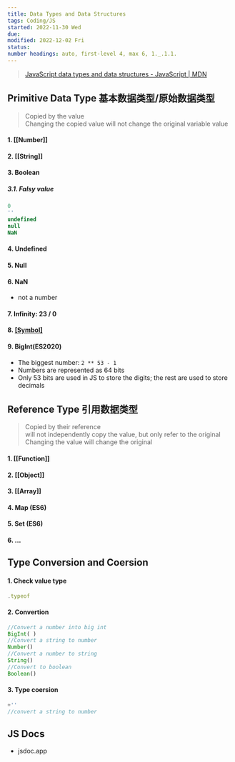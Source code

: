```yaml
---
title: Data Types and Data Structures
tags: Coding/JS
started: 2022-11-30 Wed
due:
modified: 2022-12-02 Fri
status:
number headings: auto, first-level 4, max 6, 1._.1.1.
---
```

>[JavaScript data types and data structures - JavaScript | MDN](https://developer.mozilla.org/en-US/docs/Web/JavaScript/Data_structures)
## Primitive Data Type 基本数据类型/原始数据类型
>Copied by the value  
>Changing the copied value will not change the original variable value
#### 1. [[Number]]  
#### 2. [[String]]  
#### 3. Boolean  
##### 3.1. Falsy value  

```js
0  
''  
undefined  
null  
NaN  
```

#### 4. Undefined  
#### 5. Null  
#### 6. NaN  
- not a number  
#### 7. Infinity: 23 / 0  
#### 8. [[Symbol]](ES2015)  
#### 9. BigInt(ES2020)  
- The biggest number: `2 ** 53 - 1`  
- Numbers are represented as 64 bits  
- Only 53 bits are used in JS to store the digits; the rest are used to store decimals  
## Reference Type 引用数据类型
> Copied by their reference  
> will not independently copy the value, but only refer to the original  
> Changing the value will change the original 
#### 1. [[Function]]  
#### 2. [[Object]] 
#### 3. [[Array]]
#### 4. Map (ES6)
#### 5. Set (ES6)
#### 6. ...
## Type Conversion and Coersion
#### 1. Check value type

```js
.typeof
```

#### 2. Convertion

```js
//Convert a number into big int
BigInt( )  
//Convert a string to number  
Number()
//Convert a number to string  
String()  
//Convert to boolean
Boolean()  
```

#### 3. Type coersion

```js
+''
//convert a string to number  
```

## JS Docs
- jsdoc.app